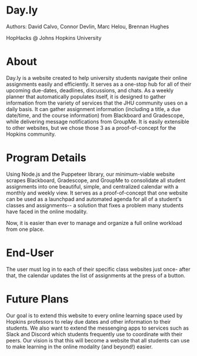 # Day.ly

Authors: David Calvo, Connor Devlin, Marc Helou, Brennan Hughes

HopHacks @ Johns Hopkins University

# About
Day.ly is a website created to help university students navigate their online assignments easily and efficiently. It serves as a one-stop hub for all of their upcoming due-dates, deadlines, discussions, and chats. As a weekly planner that automatically populates itself, it is designed to gather information from the variety of services that the JHU community uses on a daily basis. It can gather assignment information (including a title, a due date/time, and the course information) from Blackboard and Gradescope, while delivering message notifications from GroupMe. It is easily extensible to other websites, but we chose those 3 as a proof-of-concept for the Hopkins community. 

# Program Details
Using Node.js and the Puppeteer library, our minimum-viable website scrapes Blackboard, Gradescope, and GroupMe to consolidate all student assignments into one beautiful, simple, and centralized calendar with a monthly and weekly view. It serves as a proof-of-concept that one website can be used as a launchpad and automated agenda for all of a student's classes and assignments-- a solution that fixes a problem many students have faced in the online modality.

Now, it is easier than ever to manage and organize a full online workload from one place.

# End-User
The user must log in to each of their specific class websites just once- after that, the calendar updates the list of assignments at the press of a button.

# Future Plans
Our goal is to extend this website to every online learning space used by Hopkins professors to relay due dates and other information to their students. We also want to extend the messenging apps to services such as Slack and Discord which students frequently use to coordinate with their peers. Our vision is that this will become a website that all students can use to make learning in the online modality (and beyond!) easier.